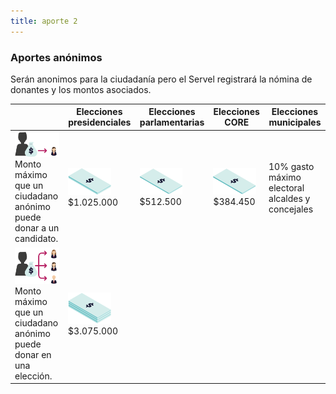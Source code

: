```yaml
---
title: aporte 2
---
```

<section>
  <div class="col-md-4">
    <h3>Aportes anónimos</h3>
    <p>Serán anonimos para la ciudadanía pero el Servel registrará la nómina de donantes y los montos asociados.</p>
  </div>
  <div class="col-md-8">
    <table class="table">
      <thead>
        <tr>
          <th></th>
          <th>Elecciones presidenciales</th>
          <th>Elecciones parlamentarias</th>
          <th>Elecciones CORE</th>
          <th>Elecciones municipales</th>
        </tr>
      </thead>
      <tbody>
        <tr>
          <td>
            <img src="img/02-anonimo-candidato.png" alt="el billetón">
            Monto máximo que un ciudadano anónimo puede donar a un candidato.
          </td>
          <td>
            <img src="img/02-billeton-01.png" alt="el billetito">
            $1.025.000
          </td>
          <td>
            <img src="img/02-billeton-02.png" alt="el billetito">
            $512.500
          </td>
          <td>
            <img src="img/02-billeton-03.png" alt="el billetito">
            $384.450
          </td>
          <td>
            10% gasto máximo electoral alcaldes y concejales
          </td>
        </tr>
        <tr>
          <td>
            <img src="img/02-anonimo-eleccion.png" alt="el billetón">
            Monto máximo que un ciudadano anónimo puede donar en una elección.
          </td>
          <td colspan="4">
            <img src="img/02-billeton-05.png" alt="el billetito">
            <br>
            $3.075.000
          </td>
        </tr>
      </tbody>
    </table>
  </div>
</section>